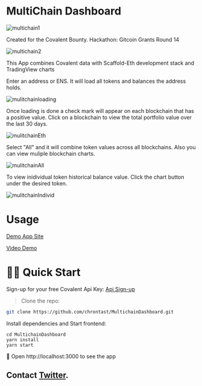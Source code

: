 # MultiChain Dashboard

![multichain1](https://user-images.githubusercontent.com/75052782/176007142-7c2a9d8b-25a4-477c-8a49-547b519091ea.png)


Created for the Covalent Bounty. Hackathon: Gitcoin Grants Round 14

![multichain2](https://user-images.githubusercontent.com/75052782/176007870-c00e6a54-a82b-4af7-993b-77853d278826.png)


This App combines Covalent data with Scaffold-Eth development stack and TradingView charts

Enter an address or ENS.
It will load all tokens and balances the address holds.

![mulitchainloading](https://user-images.githubusercontent.com/75052782/176012083-1f51e62e-55d0-4dda-abc1-c74080a080eb.png)


Once loading is done a check mark will appear on each blockchain that has a positive value.
Click on a blockchain to view the total portfolio value over the last 30 days.

![mulitchainEth](https://user-images.githubusercontent.com/75052782/176012408-633f4f76-1a21-406e-ba69-3a06239b1aca.png)


Select "All" and it will combine token values across all blockchains.
Also you can view muliple blockchain charts.

![mulitchainAll](https://user-images.githubusercontent.com/75052782/176013153-502986a0-06d9-4b54-98d0-c42c042056c8.png)


To view inidividual token historical balance value. Click the chart button under the desired token.

![mulitchainIndivid](https://user-images.githubusercontent.com/75052782/176013887-a9bb4d09-503a-4810-8962-3533f9cff91c.png)


# Usage

[Demo App Site](https://multichain.surge.sh)

[Video Demo](https://youtube.com)


# 🏄‍♂️ Quick Start

Sign-up for your free Covalent Api Key:
[Api Sign-up](https://www.covalenthq.com/platform/#/auth/register/)


> Clone the repo:

```bash
git clone https://github.com/chrontast/MultichainDashboard.git
```

Install dependencies and Start frontend:
```
cd MultichainDashboard
yarn install
yarn start
```

📱 Open http://localhost:3000 to see the app

## Contact [Twitter](https://www.twitter.com/chrontast).


